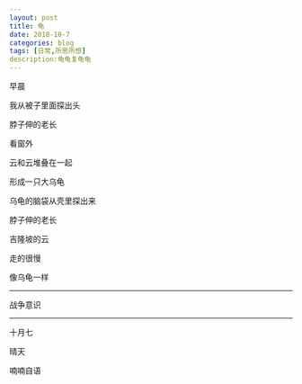 ```yaml
---
layout: post
title: 龟
date: 2018-10-7
categories: blog
tags: [日常,所思所想]
description:龟龟复龟龟
---
```


早晨

我从被子里面探出头

脖子伸的老长

看窗外

云和云堆叠在一起

形成一只大乌龟

乌龟的脑袋从壳里探出来

脖子伸的老长

吉隆坡的云

走的很慢

像乌龟一样

------

战争意识

------

十月七

晴天

喃喃自语
